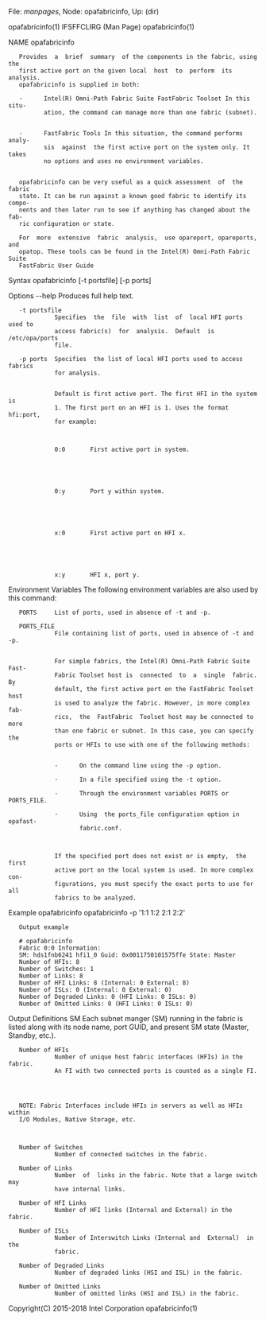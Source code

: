 File: *manpages*,  Node: opafabricinfo,  Up: (dir)


opafabricinfo(1)             IFSFFCLIRG (Man Page)            opafabricinfo(1)



NAME
       opafabricinfo



       Provides  a  brief  summary  of the components in the fabric, using the
       first active port on the given local  host  to  perform  its  analysis.
       opafabricinfo is supplied in both:

       ·      Intel(R) Omni-Path Fabric Suite FastFabric Toolset In this situ‐
              ation, the command can manage more than one fabric (subnet).


       ·      FastFabric Tools In this situation, the command performs  analy‐
              sis  against  the first active port on the system only. It takes
              no options and uses no environment variables.


       opafabricinfo can be very useful as a quick assessment  of  the  fabric
       state. It can be run against a known good fabric to identify its compo‐
       nents and then later run to see if anything has changed about the  fab‐
       ric configuration or state.

       For  more  extensive  fabric  analysis,  use opareport, opareports, and
       opatop. These tools can be found in the Intel(R) Omni-Path Fabric Suite
       FastFabric User Guide


Syntax
       opafabricinfo [-t portsfile] [-p ports]

Options
       --help    Produces full help text.

       -t portsfile
                 Specifies  the  file  with  list  of  local HFI ports used to
                 access fabric(s)  for  analysis.  Default  is  /etc/opa/ports
                 file.

       -p ports  Specifies  the list of local HFI ports used to access fabrics
                 for analysis.


                 Default is first active port. The first HFI in the system  is
                 1. The first port on an HFI is 1. Uses the format hfi:port,
                 for example:



                 0:0       First active port in system.





                 0:y       Port y within system.





                 x:0       First active port on HFI x.





                 x:y       HFI x, port y.



Environment Variables
       The following environment variables are also used by this command:

       PORTS     List of ports, used in absence of -t and -p.

       PORTS_FILE
                 File containing list of ports, used in absence of -t and -p.


                 For simple fabrics, the Intel(R) Omni-Path Fabric Suite Fast‐
                 Fabric Toolset host is  connected  to  a  single  fabric.  By
                 default, the first active port on the FastFabric Toolset host
                 is used to analyze the fabric. However, in more complex  fab‐
                 rics,  the  FastFabric  Toolset host may be connected to more
                 than one fabric or subnet. In this case, you can specify  the
                 ports or HFIs to use with one of the following methods:


                 ·      On the command line using the -p option.

                 ·      In a file specified using the -t option.

                 ·      Through the environment variables PORTS or PORTS_FILE.

                 ·      Using  the ports_file configuration option in opafast‐
                        fabric.conf.



                 If the specified port does not exist or is empty,  the  first
                 active port on the local system is used. In more complex con‐
                 figurations, you must specify the exact ports to use for  all
                 fabrics to be analyzed.

Example
       opafabricinfo
       opafabricinfo -p '1:1 1:2 2:1 2:2'

       Output example

       # opafabricinfo
       Fabric 0:0 Information:
       SM: hds1fnb6241 hfi1_0 Guid: 0x0011750101575ffe State: Master
       Number of HFIs: 8
       Number of Switches: 1
       Number of Links: 8
       Number of HFI Links: 8 (Internal: 0 External: 8)
       Number of ISLs: 0 (Internal: 0 External: 0)
       Number of Degraded Links: 0 (HFI Links: 0 ISLs: 0)
       Number of Omitted Links: 0 (HFI Links: 0 ISLs: 0)

Output Definitions
       SM        Each subnet manger (SM) running in the fabric is listed along
                 with its node name, port GUID, and present SM state  (Master,
                 Standby, etc.).

       Number of HFIs
                 Number of unique host fabric interfaces (HFIs) in the fabric.
                 An FI with two connected ports is counted as a single FI.




       NOTE: Fabric Interfaces include HFIs in servers as well as HFIs  within
       I/O Modules, Native Storage, etc.



       Number of Switches
                 Number of connected switches in the fabric.

       Number of Links
                 Number  of  links in the fabric. Note that a large switch may
                 have internal links.

       Number of HFI Links
                 Number of HFI links (Internal and External) in the fabric.

       Number of ISLs
                 Number of Interswitch Links (Internal and  External)  in  the
                 fabric.

       Number of Degraded Links
                 Number of degraded links (HSI and ISL) in the fabric.

       Number of Omitted Links
                 Number of omitted links (HSI and ISL) in the fabric.



Copyright(C) 2015-2018         Intel Corporation              opafabricinfo(1)
